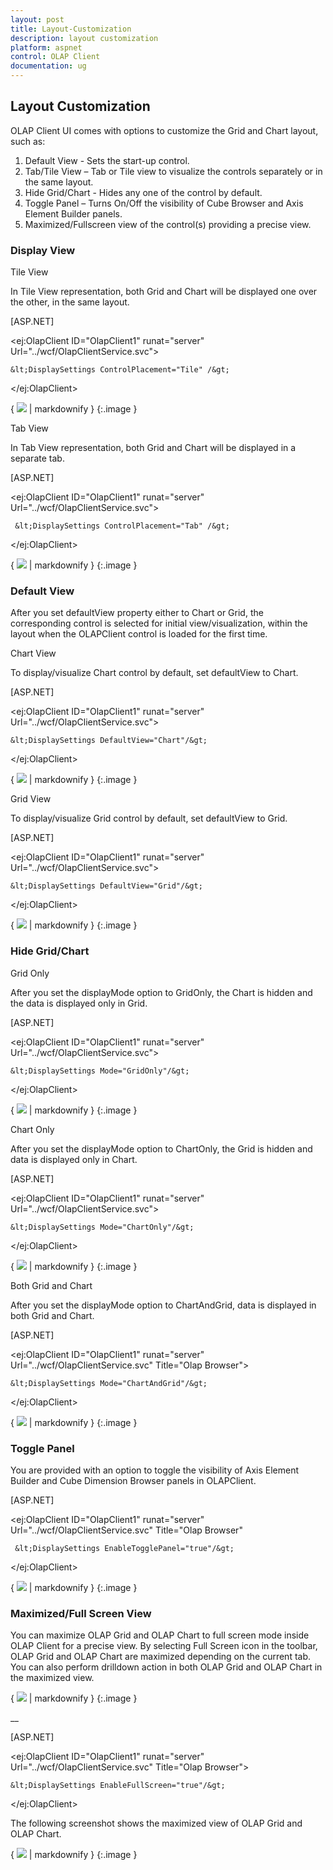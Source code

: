 ```yaml
---
layout: post
title: Layout-Customization
description: layout customization
platform: aspnet
control: OLAP Client
documentation: ug
---
```


## Layout Customization

OLAP Client UI comes with options to customize the Grid and Chart layout, such as:

1. Default View - Sets the start-up control. 
2. Tab/Tile View – Tab or Tile view to visualize the controls separately or in the same layout. 
3. Hide Grid/Chart - Hides any one of the control by default. 
4. Toggle Panel – Turns On/Off the visibility of Cube Browser and Axis Element Builder panels.  
5. Maximized/Fullscreen view of the control(s) providing a precise view.
### Display View


Tile View

In Tile View representation, both Grid and Chart will be displayed one over the other, in the same layout. 



[ASP.NET]

&lt;ej:OlapClient ID="OlapClient1" runat="server" Url="../wcf/OlapClientService.svc"&gt;

    &lt;DisplaySettings ControlPlacement="Tile" /&gt;

&lt;/ej:OlapClient&gt;



{ ![](Layout-Customization_images/Layout-Customization_img1.png) | markdownify }
{:.image }


Tab View

In Tab View representation, both Grid and Chart will be displayed in a separate tab.



[ASP.NET]



&lt;ej:OlapClient ID="OlapClient1" runat="server" Url="../wcf/OlapClientService.svc"&gt;

     &lt;DisplaySettings ControlPlacement="Tab" /&gt;

 &lt;/ej:OlapClient&gt;



{ ![](Layout-Customization_images/Layout-Customization_img2.png) | markdownify }
{:.image }


### Default View

After you set defaultView property either to Chart or Grid, the corresponding control is selected for initial view/visualization, within the layout when the OLAPClient control is loaded for the first time. 

Chart View

To display/visualize Chart control by default, set defaultView to Chart.


[ASP.NET]

&lt;ej:OlapClient ID="OlapClient1" runat="server" Url="../wcf/OlapClientService.svc"&gt;

    &lt;DisplaySettings DefaultView="Chart"/&gt;

&lt;/ej:OlapClient&gt;



{ ![](Layout-Customization_images/Layout-Customization_img3.png) | markdownify }
{:.image }


Grid View

To display/visualize Grid control by default, set defaultView to Grid.



[ASP.NET]

 &lt;ej:OlapClient ID="OlapClient1" runat="server" Url="../wcf/OlapClientService.svc"&gt;

    &lt;DisplaySettings DefaultView="Grid"/&gt;

&lt;/ej:OlapClient&gt;



{ ![](Layout-Customization_images/Layout-Customization_img4.png) | markdownify }
{:.image }


### Hide Grid/Chart

Grid Only

After you set the displayMode option to GridOnly, the Chart is hidden and the data is displayed only in Grid.



[ASP.NET]

 &lt;ej:OlapClient ID="OlapClient1" runat="server" Url="../wcf/OlapClientService.svc"&gt;

    &lt;DisplaySettings Mode="GridOnly"/&gt;

&lt;/ej:OlapClient&gt;



{ ![](Layout-Customization_images/Layout-Customization_img5.png) | markdownify }
{:.image }


Chart Only

After you set the displayMode option to ChartOnly, the Grid is hidden and data is displayed only in Chart.



[ASP.NET]

&lt;ej:OlapClient ID="OlapClient1" runat="server" Url="../wcf/OlapClientService.svc"&gt;

    &lt;DisplaySettings Mode="ChartOnly"/&gt;

&lt;/ej:OlapClient&gt;



{ ![](Layout-Customization_images/Layout-Customization_img6.png) | markdownify }
{:.image }


Both Grid and Chart

After you set the displayMode option to ChartAndGrid, data is displayed in both Grid and Chart.



[ASP.NET]

&lt;ej:OlapClient ID="OlapClient1" runat="server" Url="../wcf/OlapClientService.svc" Title="Olap Browser"&gt;

    &lt;DisplaySettings Mode="ChartAndGrid"/&gt;

&lt;/ej:OlapClient&gt;



{ ![](Layout-Customization_images/Layout-Customization_img7.png) | markdownify }
{:.image }


### Toggle Panel

You are provided with an option to toggle the visibility of Axis Element Builder and Cube Dimension Browser panels in OLAPClient.



[ASP.NET]



<ej:OlapClient ID="OlapClient1" runat="server" Url="../wcf/OlapClientService.svc" Title="Olap Browser"

     &lt;DisplaySettings EnableTogglePanel="true"/&gt;

 &lt;/ej:OlapClient&gt;



{ ![](Layout-Customization_images/Layout-Customization_img8.png) | markdownify }
{:.image }


### Maximized/Full Screen View

You can maximize OLAP Grid and OLAP Chart to full screen mode inside OLAP Client for a precise view. By selecting Full Screen icon in the toolbar, OLAP Grid and OLAP Chart are maximized depending on the current tab. You can also perform drilldown action in both OLAP Grid and OLAP Chart in the maximized view.



{ ![](Layout-Customization_images/Layout-Customization_img9.png) | markdownify }
{:.image }


__

[ASP.NET]

&lt;ej:OlapClient ID="OlapClient1" runat="server" Url="../wcf/OlapClientService.svc" Title="Olap Browser"&gt;

    &lt;DisplaySettings EnableFullScreen="true"/&gt;

&lt;/ej:OlapClient&gt;




The following screenshot shows the maximized view of OLAP Grid and OLAP Chart.



{ ![](Layout-Customization_images/Layout-Customization_img10.png) | markdownify }
{:.image }


